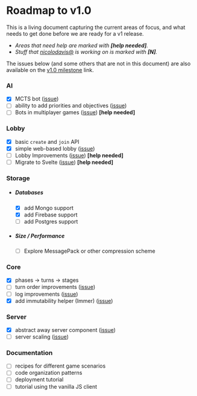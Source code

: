 # Roadmap to v1.0

This is a living document capturing the current areas of focus, and what needs to
get done before we are ready for a v1 release.

- _Areas that need help are marked with **[help needed]**._
- _Stuff that [nicolodavis@](https://github.com/nicolodavis) is working on is marked with **[N]**._

The issues below (and some others that are not in this document) are also available on the [v1.0 milestone](https://github.com/nicolodavis/boardgame.io/milestone/2) link.

### AI

- [x] MCTS bot ([issue](https://github.com/nicolodavis/boardgame.io/issues/7#issuecomment-389453032))
- [ ] ability to add priorities and objectives ([issue](https://github.com/nicolodavis/boardgame.io/issues/7#issuecomment-389453032))
- [ ] Bots in multiplayer games ([issue](https://github.com/nicolodavis/boardgame.io/issues/383))  **[help needed]**

### Lobby

- [x] basic `create` and `join` API
- [x] simple web-based lobby ([issue](https://github.com/nicolodavis/boardgame.io/issues/197))
- [ ] Lobby Improvements ([issue](https://github.com/nicolodavis/boardgame.io/issues/354))  **[help needed]**
- [ ] Migrate to Svelte ([issue](https://github.com/nicolodavis/boardgame.io/issues/432))  **[help needed]**

### Storage

- ##### Databases

  - [x] add Mongo support
  - [x] add Firebase support
  - [ ] add Postgres support

- ##### Size / Performance

  - [ ] Explore MessagePack or other compression scheme

### Core

- [x] phases -> turns -> stages
- [ ] turn order improvements ([issue](https://github.com/nicolodavis/boardgame.io/issues/154))
- [ ] log improvements ([issue](https://github.com/nicolodavis/boardgame.io/issues/227))
- [x] add immutability helper (Immer) ([issue](https://github.com/nicolodavis/boardgame.io/issues/295))

### Server

- [x] abstract away server component ([issue](https://github.com/nicolodavis/boardgame.io/issues/251))
- [ ] server scaling ([issue](https://github.com/nicolodavis/boardgame.io/issues/277))

### Documentation

- [ ] recipes for different game scenarios
- [ ] code organization patterns
- [ ] deployment tutorial
- [ ] tutorial using the vanilla JS client
